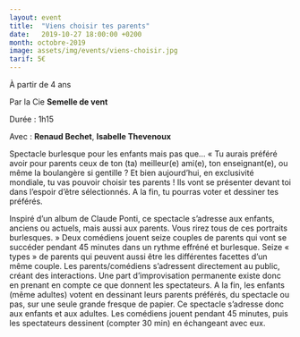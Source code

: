 ```yaml
---
layout: event
title:  "Viens choisir tes parents"
date:   2019-10-27 18:00:00 +0200
month: octobre-2019
image: assets/img/events/viens-choisir.jpg
tarif: 5€
---
```


À partir de 4 ans

Par la Cie **Semelle de vent**

Durée : 1h15

Avec : **Renaud Bechet**, **Isabelle Thevenoux**

Spectacle burlesque pour les enfants mais pas que… « Tu aurais préféré avoir pour parents ceux de ton (ta) meilleur(e) ami(e), ton enseignant(e), ou même la boulangère si gentille ? Et bien aujourd’hui, en exclusivité mondiale, tu vas pouvoir choisir tes parents ! Ils vont se présenter devant toi dans l’espoir d’être sélectionnés. A la fin, tu pourras voter et dessiner tes préférés.

Inspiré d’un album de Claude Ponti, ce spectacle s’adresse aux enfants, anciens ou actuels, mais aussi aux parents. Vous rirez tous de ces portraits burlesques. » Deux comédiens jouent seize couples de parents qui vont se succéder pendant 45 minutes dans un rythme effréné et burlesque. Seize « types » de parents qui peuvent aussi être les différentes facettes d’un même couple. Les parents/comédiens s’adressent directement au public, créant des interactions. Une part d’improvisation permanente existe donc en prenant en compte ce que donnent les spectateurs. A la fin, les enfants (même adultes) votent en dessinant leurs parents préférés, du spectacle ou pas, sur une seule grande fresque de papier. Ce spectacle s’adresse donc aux enfants et aux adultes. Les comédiens jouent pendant 45 minutes, puis les spectateurs dessinent (compter 30 min) en échangeant avec eux.
